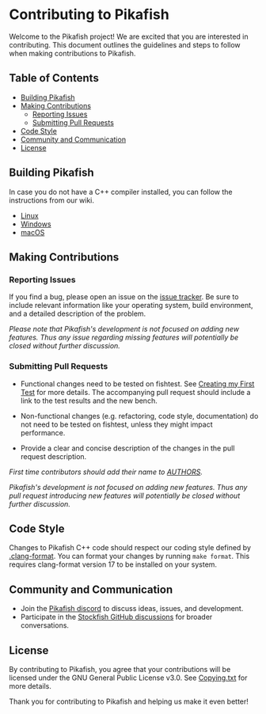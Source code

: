# Contributing to Pikafish

Welcome to the Pikafish project! We are excited that you are interested in
contributing. This document outlines the guidelines and steps to follow when
making contributions to Pikafish.

## Table of Contents

- [Building Pikafish](#building-pikafish)
- [Making Contributions](#making-contributions)
  - [Reporting Issues](#reporting-issues)
  - [Submitting Pull Requests](#submitting-pull-requests)
- [Code Style](#code-style)
- [Community and Communication](#community-and-communication)
- [License](#license)

## Building Pikafish

In case you do not have a C++ compiler installed, you can follow the
instructions from our wiki.

- [Linux][linux-compiling-link]
- [Windows][windows-compiling-link]
- [macOS][macos-compiling-link]

## Making Contributions

### Reporting Issues

If you find a bug, please open an issue on the
[issue tracker][issue-tracker-link]. Be sure to include relevant information
like your operating system, build environment, and a detailed description of the
problem.

_Please note that Pikafish's development is not focused on adding new features.
Thus any issue regarding missing features will potentially be closed without
further discussion._

### Submitting Pull Requests

- Functional changes need to be tested on fishtest. See
  [Creating my First Test][creating-my-first-test] for more details.
  The accompanying pull request should include a link to the test results and
  the new bench.

- Non-functional changes (e.g. refactoring, code style, documentation) do not
  need to be tested on fishtest, unless they might impact performance.

- Provide a clear and concise description of the changes in the pull request
  description.

_First time contributors should add their name to [AUTHORS](../AUTHORS)._

_Pikafish's development is not focused on adding new features. Thus any pull
request introducing new features will potentially be closed without further
discussion._

## Code Style

Changes to Pikafish C++ code should respect our coding style defined by
[.clang-format](.clang-format). You can format your changes by running
`make format`. This requires clang-format version 17 to be installed on your system.

## Community and Communication

- Join the [Pikafish discord][discord-link] to discuss ideas, issues, and
  development.
- Participate in the [Stockfish GitHub discussions][discussions-link] for
  broader conversations.

## License

By contributing to Pikafish, you agree that your contributions will be licensed
under the GNU General Public License v3.0. See [Copying.txt][copying-link] for
more details.

Thank you for contributing to Pikafish and helping us make it even better!

[copying-link]: https://github.com/official-pikafish/Pikafish/blob/master/Copying.txt
[discord-link]: https://discord.com/invite/uSb3RXb7cY
[discussions-link]: https://github.com/official-pikafish/Pikafish/discussions/new
[creating-my-first-test]: https://github.com/glinscott/fishtest/wiki/Creating-my-first-test#create-your-test
[issue-tracker-link]: https://github.com/official-pikafish/Pikafish/issues
[linux-compiling-link]: https://github.com/official-pikafish/Pikafish/wiki/Compiling-from-source#linux
[windows-compiling-link]: https://github.com/official-pikafish/Pikafish/wiki/Compiling-from-source#windows
[macos-compiling-link]: https://github.com/official-pikafish/Pikafish/wiki/Compiling-from-source#macos
